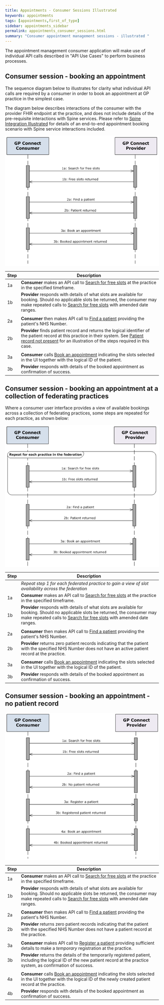 ```yaml
---
title: Appointments - Consumer Sessions Illustrated
keywords: appointments
tags: [appointments,first_of_type]
sidebar: appointments_sidebar
permalink: appointments_consumer_sessions.html
summary: "Consumer appointment management sessions - illustrated "
---
```


The appointment management consumer application will make use of individual API calls described in "API Use Cases" to perform business processes. 

## Consumer session - booking an appointment ##

The sequence diagram below to illustrates for clarity what individual API calls are required by a consumer in order to book an appointment at GP practice in the simplest case.

The diagram below describes interactions of the consumer with the provider FHIR endpoint at the practice, and does not include details of the pre-requisite interactions with Spine services. Please refer to [Spine Integration Illustrated](integration_illustrated.html) for details of an end-to-end appointment booking scenario with Spine service interactions included.

![Sequence diagram for booking an appointment - simplest case](images/appointments/sequence_book_simple.png)


| Step | Description |
|------|-------------|
| 1a   | **Consumer** makes an API call to [Search for free slots](appointments_use_case_search_for_free_slots.html) at the practice in the specified timeframe. |
| 1b   | **Provider** responds with details of what slots are available for booking. Should no applicable slots be returned, the consumer may make repeated calls to [Search for free slots](appointments_use_case_search_for_free_slots.html) with amended date ranges. |
|      |      |
| 2a   | **Consumer** then makes API call to [Find a patient](foundations_use_case_find_a_patient.html) providing the patient's NHS Number. |
| 2b   | **Provider** finds patient record and returns the logical identifier of the patient record at this practice in their system. See [Patient record not present](appointments_consumer_sessions.html#consumer-session---booking-an-appointment---no-patient-record) for an illustration of the steps required in this case. |
|      |      |
| 3a   | **Consumer** calls [Book an appointment](appointments_use_case_book_an_appointment.html) indicating the slots selected in the UI together with the logical ID of the patient. |
| 3b   | **Provider** responds with details of the booked appointment as confirmation of success. |


## Consumer session - booking an appointment at a collection of federating practices ##

Where a consumer user interface provides a view of available bookings across a collection of federating practices, some steps are repeated for each practice, as shown below:

![Sequence diagram for booking an appointment - no patient found](images/appointments/sequence_book_simple_federated.png)


| Step | Description |
|------|-------------|
|      | *Repeat step 1 for each federated practice to gain a view of slot availability across the federation* | 
| 1a   | **Consumer** makes an API call to [Search for free slots](appointments_use_case_search_for_free_slots.html) at the practice in the specified timeframe. |
| 1b   | **Provider** responds with details of what slots are available for booking. Should no applicable slots be returned, the consumer may make repeated calls to [Search for free slots](appointments_use_case_search_for_free_slots.html) with amended date ranges. |
|      |       |
| 2a   | **Consumer** then makes API call to [Find a patient](foundations_use_case_find_a_patient.html) providing the patient's NHS Number. |
| 2b   | **Provider** returns zero patient records indicating that the patient with the specified NHS Number does not have an active patient record at the practice. |
|      |      |
| 3a   | **Consumer** calls [Book an appointment](appointments_use_case_book_an_appointment.html) indicating the slots selected in the UI together with the logical ID of the patient. |
| 3b   | **Provider** responds with details of the booked appointment as confirmation of success. |

 

## Consumer session - booking an appointment - no patient record ##

![Sequence diagram for booking an appointment - no patient found](images/appointments/sequence_book_no_patient.png)


| Step | Description |
|------|-------------|
| 1a   | **Consumer** makes an API call to [Search for free slots](appointments_use_case_search_for_free_slots.html) at the practice in the specified timeframe. |
| 1b   | **Provider** responds with details of what slots are available for booking. Should no applicable slots be returned, the consumer may make repeated calls to [Search for free slots](appointments_use_case_search_for_free_slots.html) with amended date ranges. |
|      |      |
| 2a   | **Consumer** then makes API call to [Find a patient](foundations_use_case_find_a_patient.html) providing the patient's NHS Number. |
| 2b   | **Provider** returns zero patient records indicating that the patient with the specified NHS Number does not have a patient record at the practice. |
|      |      |
| 3a   | **Consumer** makes API call to [Register a patient](foundations_use_case_register_a_patient.html) providing sufficient details to make a *temporary* registration at the practice. |
| 3b   | **Provider** returns the details of the temporarily registered patient, including the logical ID of the new patient record at the practice system, as confirmation of success. |
|      |      |
| 4a   | **Consumer** calls [Book an appointment](appointments_use_case_book_an_appointment.html) indicating the slots selected in the UI together with the logical ID of the newly created patient record at the practice. |
| 4b   | **Provider** responds with details of the booked appointment as confirmation of success. |